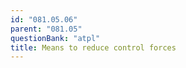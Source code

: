 ```yaml
---
id: "081.05.06"
parent: "081.05"
questionBank: "atpl"
title: Means to reduce control forces
---
```

